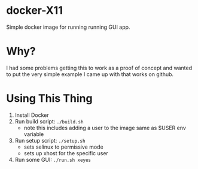 docker-X11
==========

Simple docker image for running running GUI app.

# Why?
I had some problems getting this to work as a proof of concept and wanted to put the very simple example I came up with that works on github.

# Using This Thing

1. Install Docker
2. Run build script: `./build.sh`
    * note this includes adding a user to the image same as $USER env variable
3. Run setup script: `./setup.sh`
    * sets selinux to permissive mode
    * sets up xhost for the specific user
4. Run some GUI: `./run.sh xeyes`



